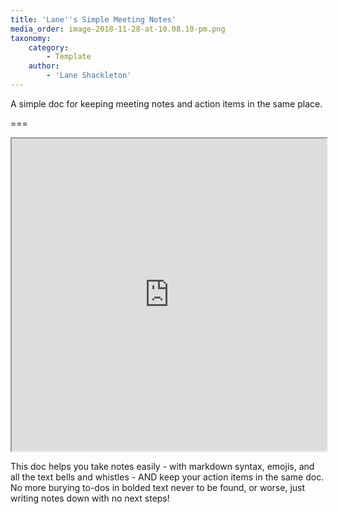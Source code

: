 ```yaml
---
title: 'Lane''s Simple Meeting Notes'
media_order: image-2018-11-28-at-10.08.10-pm.png
taxonomy:
    category:
        - Template
    author:
        - 'Lane Shackleton'
---
```


A simple doc for keeping meeting notes and action items in the same place.

===

<iframe src="https://coda.io/embed/CS1mkFw3Mg/_sua-8?viewMode=embedplay" width=900 height=500 style="max-width: 100%;" allow="fullscreen"></iframe>

This doc helps you take notes easily - with markdown syntax, emojis, and all the text bells and whistles - AND keep your action items in the same doc. No more burying to-dos in bolded text never to be found, or worse, just writing notes down with no next steps!
